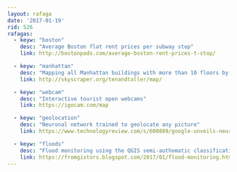 ```yaml
---
layout: rafaga
date: '2017-01-19'
rid: 526
rafagas:
  - keyw: "boston"
    desc: "Average Boston flat rent prices per subway stop"
    link: http://bostonpads.com/average-boston-rent-prices-t-stop/

  - keyw: "manhattan"
    desc: "Mapping all Manhattan buildings with more than 10 floors by use and year"
    link: http://skyscraper.org/tenandtaller/map/

  - keyw: "webcam"
    desc: "Interactive tourist open webcams"
    link: https://igocam.com/map

  - keyw: "geolocation"
    desc: "Neuronal network trained to geolocate any picture"
    link: https://www.technologyreview.com/s/600889/google-unveils-neural-network-with-superhuman-ability-to-determine-the-location-of-almost/

  - keyw: "floods"
    desc: "Flood monitoring using the QGIS semi-authomatic classification plugin"
    link: https://fromgistors.blogspot.com/2017/01/flood-monitoring.html
---
```

